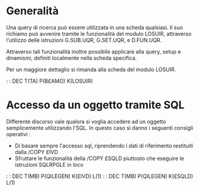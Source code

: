 # Generalità

Una query di ricerca può essere utilizzata in una scheda qualsiasi. Il suo richiamo può avvenire tramite le funzionalità del modulo LOSUIR, attraverso l'utilizzo delle istruzioni G.SUB.UQR, G.SET.UQR, e D.FUN.UQR.

Attraverso tali funzionalità inoltre possibile applicare alla query, setup e dinamismi, definiti localmente nella scheda specifica.

Per un maggiore dettaglio si rimanda alla scheda del modulo LOSUIR.

 :  : DEC T(TA) P(B£AMO) K(LOSUIR)

# Accesso da un oggetto tramite SQL

Differente discorso vale qualora si voglia accedere ad un oggetto semplicemente utilizzando l'SQL. In questo caso si danno i seguenti consigli operativi : 
-  Di basare sempre l'accesso sql, riprendendo i dati di riferimento restituiti dalla /COPY £IVD
-  Sfruttare le funzionalità della /COPY £SQLD piuttosto che eseguire le istruzioni SQLRPGLE in loco

 :  : DEC T(MB) P(QILEGEN) K(£IVD) L(1)
 :  : DEC T(MB) P(QILEGEN) K(£SQLD) L(1)

